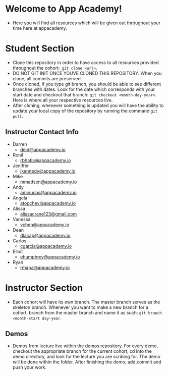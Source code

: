 # Welcome to App Academy! 

* Here you will find all resources which will be given out throughout your time here at appacademy. 

# Student Section 
* Clone this repository in order to have access to all resources provided throughout the cohort:``` git clone <url>```.
* DO NOT GIT INIT ONCE YOUVE CLONED THIS REPOSITORY. When you clone, all commits are preserved.
* Once cloned, if you type git branch, you should be able to see different branches with dates.  Look for the date which corresponds with your start date and checkout that branch: ```git checkout <month-day-year>```. Here is where all your respective resources live.
* After cloning, whenever something is updated you will have the ability to update your local copy of the repository by running the command ```git pull```.  

## Instructor Contact Info 

* Darren 
    * deid@appacademy.io
* Ronil
    *  rbhatia@appacademy.io
* Jeniffer
    * jkennedy@appacademy.io
* Mike 
    * mmadsen@appacademy.io
* Andy 
    * aminucos@appacademy.io
* Angela 
    * atopchev@appacademy.io
* Alissa 
    * alissacrane123@gmail.com
* Vanessa
    * vchen@appacademy.io
* Dean 
    * dlacap@appacademy.io
* Carlos 
    * cgarcia@appacademy.io
* Elliot
    * ehumphrey@appacademy.io
* Ryan 
    * rmapa@appacademy.io

# Instructor Section

* Each cohort will have its own branch.  The master branch serves as the skeleton branch.  Whenever you want to make a new branch for a cohort, branch from the master branch and name it as such: ```git branch <month-start day-year```.  

## Demos

*  Demos from lecture live within the demos repository.  For every demo, checkout the appropriate branch for the current cohort, cd into the demo directory, and look for the lecture you are scribing for.  The demo will be done within the folder. After finishing the demo, add,commit and push your work.